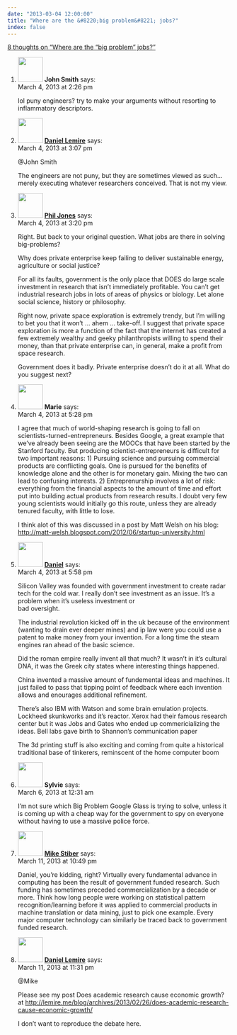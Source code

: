 ```yaml
---
date: "2013-03-04 12:00:00"
title: "Where are the &#8220;big problem&#8221; jobs?"
index: false
---
```


[8 thoughts on &ldquo;Where are the &#8220;big problem&#8221; jobs?&rdquo;](/lemire/blog/2013/03-04-where-are-the-big-problem-jobs)

<ol class="comment-list">
<li id="comment-74236" class="comment even thread-even depth-1">
<div class="comment-author vcard">
<img alt src="https://secure.gravatar.com/avatar/?s=56&#038;d=mm&#038;r=g" srcset="https://secure.gravatar.com/avatar/?s=112&#038;d=mm&#038;r=g 2x" class="avatar avatar-56 photo avatar-default" height="56" width="56" decoding="async" /> <b class="fn">John Smith</b> <span class="says">says:</span> </div>
<div class="comment-metadata"><time datetime="2013-03-04T14:26:13+00:00">March 4, 2013 at 2:26 pm</time></a> </div>
<div class="comment-content">
<p>lol puny engineers? try to make your arguments without resorting to inflammatory descriptors.</p>
</div>
</li>
<li id="comment-74242" class="comment byuser comment-author-lemire bypostauthor odd alt thread-odd thread-alt depth-1">
<div class="comment-author vcard">
<img alt src="https://secure.gravatar.com/avatar/2ca999bef9535950f5b84281a4dab006?s=56&#038;d=mm&#038;r=g" srcset="https://secure.gravatar.com/avatar/2ca999bef9535950f5b84281a4dab006?s=112&#038;d=mm&#038;r=g 2x" class="avatar avatar-56 photo" height="56" width="56" decoding="async" /> <b class="fn"><a href="https://lemire.me/en/" class="url" rel="ugc">Daniel Lemire</a></b> <span class="says">says:</span> </div>
<div class="comment-metadata"><time datetime="2013-03-04T15:07:08+00:00">March 4, 2013 at 3:07 pm</time></a> </div>
<div class="comment-content">
<p>@John Smith</p>
<p>The engineers are not puny, but they are sometimes viewed as such&#8230; merely executing whatever researchers conceived. That is not my view.</p>
</div>
</li>
<li id="comment-74243" class="comment even thread-even depth-1">
<div class="comment-author vcard">
<img alt src="https://secure.gravatar.com/avatar/248a3c4ba8f2972427222d46954f9c1c?s=56&#038;d=mm&#038;r=g" srcset="https://secure.gravatar.com/avatar/248a3c4ba8f2972427222d46954f9c1c?s=112&#038;d=mm&#038;r=g 2x" class="avatar avatar-56 photo" height="56" width="56" loading="lazy" decoding="async" /> <b class="fn"><a href="http://synaesmedia.net" class="url" rel="ugc external nofollow">Phil Jones</a></b> <span class="says">says:</span> </div>
<div class="comment-metadata"><time datetime="2013-03-04T15:20:20+00:00">March 4, 2013 at 3:20 pm</time></a> </div>
<div class="comment-content">
<p>Right. But back to your original question. What jobs are there in solving big-problems? </p>
<p>Why does private enterprise keep failing to deliver sustainable energy, agriculture or social justice?</p>
<p>For all its faults, government is the only place that DOES do large scale investment in research that isn&rsquo;t immediately profitable. You can&rsquo;t get industrial research jobs in lots of areas of physics or biology. Let alone social science, history or philosophy. </p>
<p>Right now, private space exploration is extremely trendy, but I&rsquo;m willing to bet you that it won&rsquo;t &#8230; ahem &#8230; take-off. I suggest that private space exploration is more a function of the fact that the internet has created a few extremely wealthy and geeky philanthropists willing to spend their money, than that private enterprise can, in general, make a profit from space research.</p>
<p>Government does it badly. Private enterprise doesn&rsquo;t do it at all. What do you suggest next?</p>
</div>
</li>
<li id="comment-74246" class="comment odd alt thread-odd thread-alt depth-1">
<div class="comment-author vcard">
<img alt src="https://secure.gravatar.com/avatar/4238181bdae02fa1b840f114117b5de3?s=56&#038;d=mm&#038;r=g" srcset="https://secure.gravatar.com/avatar/4238181bdae02fa1b840f114117b5de3?s=112&#038;d=mm&#038;r=g 2x" class="avatar avatar-56 photo" height="56" width="56" loading="lazy" decoding="async" /> <b class="fn">Marie</b> <span class="says">says:</span> </div>
<div class="comment-metadata"><time datetime="2013-03-04T17:28:16+00:00">March 4, 2013 at 5:28 pm</time></a> </div>
<div class="comment-content">
<p>I agree that much of world-shaping research is going to fall on scientists-turned-entrepreneurs. Besides Google, a great example that we&rsquo;ve already been seeing are the MOOCs that have been started by the Stanford faculty. But producing scientist-entrepreneurs is difficult for two important reasons: 1) Pursuing science and pursuing commercial products are conflicting goals. One is pursued for the benefits of knowledge alone and the other is for monetary gain. Mixing the two can lead to confusing interests. 2) Entreprenurship involves a lot of risk: everything from the financial aspects to the amount of time and effort put into building actual products from research results. I doubt very few young scientists would initially go this route, unless they are already tenured faculty, with little to lose.</p>
<p>I think alot of this was discussed in a post by Matt Welsh on his blog:<br/>
<a href="https://matt-welsh.blogspot.com/2012/06/startup-university.html" rel="nofollow ugc">http://matt-welsh.blogspot.com/2012/06/startup-university.html</a></p>
</div>
</li>
<li id="comment-74247" class="comment even thread-even depth-1">
<div class="comment-author vcard">
<img alt src="https://secure.gravatar.com/avatar/d0d4922b6f202dea36758a6cd2357665?s=56&#038;d=mm&#038;r=g" srcset="https://secure.gravatar.com/avatar/d0d4922b6f202dea36758a6cd2357665?s=112&#038;d=mm&#038;r=g 2x" class="avatar avatar-56 photo" height="56" width="56" loading="lazy" decoding="async" /> <b class="fn"><a href="http://www.godpatterns.com" class="url" rel="ugc external nofollow">Daniel</a></b> <span class="says">says:</span> </div>
<div class="comment-metadata"><time datetime="2013-03-04T17:58:03+00:00">March 4, 2013 at 5:58 pm</time></a> </div>
<div class="comment-content">
<p>Silicon Valley was founded with government investment to create radar tech for the cold war. I really don&rsquo;t see investment as an issue. It&rsquo;s a problem when it&rsquo;s useless investment or<br/>
bad oversight.</p>
<p>The industrial revolution kicked off in the uk because of the environment (wanting to drain ever deeper mines) and ip law were you could use a patent to make money from your invention. For a long time the steam engines ran ahead of the basic science.</p>
<p>Did the roman empire really invent all that much? It wasn&rsquo;t in it&rsquo;s cultural DNA, it was the Greek city states where interesting things happened. </p>
<p>China invented a massive amount of fundemental ideas and machines. It just failed to pass that tipping point of feedback where each invention allows and enourages additional refinement. </p>
<p>There&rsquo;s also IBM with Watson and some brain emulation projects. Lockheed skunkworks and it&rsquo;s reactor. Xerox had their famous research center but it was Jobs and Gates who ended up commericializing the ideas. Bell labs gave birth to Shannon&rsquo;s communication paper</p>
<p>The 3d printing stuff is also exciting and coming from quite a historical traditional base of tinkerers, reminscent of the home computer boom</p>
</div>
</li>
<li id="comment-74427" class="comment odd alt thread-odd thread-alt depth-1">
<div class="comment-author vcard">
<img alt src="https://secure.gravatar.com/avatar/8752649b0c7d667ef099f1045d25e0db?s=56&#038;d=mm&#038;r=g" srcset="https://secure.gravatar.com/avatar/8752649b0c7d667ef099f1045d25e0db?s=112&#038;d=mm&#038;r=g 2x" class="avatar avatar-56 photo" height="56" width="56" loading="lazy" decoding="async" /> <b class="fn">Sylvie</b> <span class="says">says:</span> </div>
<div class="comment-metadata"><time datetime="2013-03-06T00:31:00+00:00">March 6, 2013 at 12:31 am</time></a> </div>
<div class="comment-content">
<p>I&rsquo;m not sure which Big Problem Google Glass is trying to solve, unless it is coming up with a cheap way for the government to spy on everyone without having to use a massive police force.</p>
</div>
</li>
<li id="comment-75232" class="comment even thread-even depth-1">
<div class="comment-author vcard">
<img alt src="https://secure.gravatar.com/avatar/5d14fc41fc06a88ef049af6963545718?s=56&#038;d=mm&#038;r=g" srcset="https://secure.gravatar.com/avatar/5d14fc41fc06a88ef049af6963545718?s=112&#038;d=mm&#038;r=g 2x" class="avatar avatar-56 photo" height="56" width="56" loading="lazy" decoding="async" /> <b class="fn"><a href="http://faculty.washington.edu/stiber/" class="url" rel="ugc external nofollow">Mike Stiber</a></b> <span class="says">says:</span> </div>
<div class="comment-metadata"><time datetime="2013-03-11T22:49:31+00:00">March 11, 2013 at 10:49 pm</time></a> </div>
<div class="comment-content">
<p>Daniel, you&rsquo;re kidding, right? Virtually every fundamental advance in computing has been the result of government funded research. Such funding has sometimes preceded commercialization by a decade or more. Think how long people were working on statistical pattern recognition/learning before it was applied to commercial products in machine translation or data mining, just to pick one example. Every major computer technology can similarly be traced back to government funded research.</p>
</div>
</li>
<li id="comment-75235" class="comment byuser comment-author-lemire bypostauthor odd alt thread-odd thread-alt depth-1">
<div class="comment-author vcard">
<img alt src="https://secure.gravatar.com/avatar/2ca999bef9535950f5b84281a4dab006?s=56&#038;d=mm&#038;r=g" srcset="https://secure.gravatar.com/avatar/2ca999bef9535950f5b84281a4dab006?s=112&#038;d=mm&#038;r=g 2x" class="avatar avatar-56 photo" height="56" width="56" loading="lazy" decoding="async" /> <b class="fn"><a href="https://lemire.me/en/" class="url" rel="ugc">Daniel Lemire</a></b> <span class="says">says:</span> </div>
<div class="comment-metadata"><time datetime="2013-03-11T23:31:16+00:00">March 11, 2013 at 11:31 pm</time></a> </div>
<div class="comment-content">
<p>@Mike</p>
<p>Please see my post Does academic research cause economic growth? at <a href="https://lemire.me/blog/archives/2013/02/26/does-academic-research-cause-economic-growth/" rel="ugc">http://lemire.me/blog/archives/2013/02/26/does-academic-research-cause-economic-growth/</a></p>
<p>I don&rsquo;t want to reproduce the debate here.</p>
</div>
</li>
</ol>
